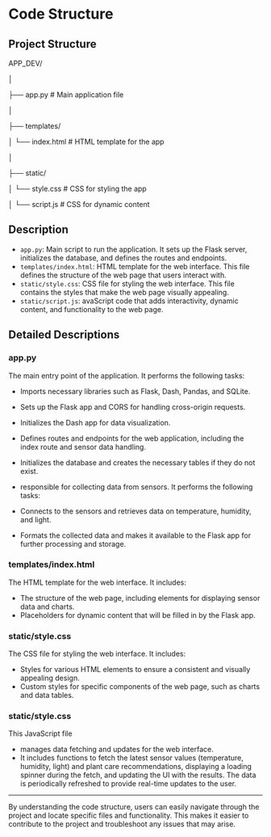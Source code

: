 # Code Structure

## Project Structure

APP_DEV/

│

├── app.py # Main application file

│

├── templates/

│ └── index.html # HTML template for the app

│

├── static/

│ └── style.css # CSS for styling the app

│ └── script.js # CSS for dynamic content

## Description
- `app.py`: Main script to run the application. It sets up the Flask server, initializes the database, and defines the routes and endpoints.
- `templates/index.html`: HTML template for the web interface. This file defines the structure of the web page that users interact with.
- `static/style.css`: CSS file for styling the web interface. This file contains the styles that make the web page visually appealing.
- `static/script.js`: avaScript code that adds interactivity, dynamic content, and functionality to the web page.

## Detailed Descriptions

### app.py
The main entry point of the application. It performs the following tasks:
- Imports necessary libraries such as Flask, Dash, Pandas, and SQLite.
- Sets up the Flask app and CORS for handling cross-origin requests.
- Initializes the Dash app for data visualization.
- Defines routes and endpoints for the web application, including the index route and sensor data handling.
- Initializes the database and creates the necessary tables if they do not exist.

- responsible for collecting data from sensors. It performs the following tasks:
- Connects to the sensors and retrieves data on temperature, humidity, and light.
- Formats the collected data and makes it available to the Flask app for further processing and storage.

### templates/index.html
The HTML template for the web interface. It includes:
- The structure of the web page, including elements for displaying sensor data and charts.
- Placeholders for dynamic content that will be filled in by the Flask app.

### static/style.css
The CSS file for styling the web interface. It includes:
- Styles for various HTML elements to ensure a consistent and visually appealing design.
- Custom styles for specific components of the web page, such as charts and data tables.

### static/style.css
This JavaScript file 
- manages data fetching and updates for the web interface. 
- It includes functions to fetch the latest sensor values (temperature, humidity, light) and plant care recommendations, displaying a loading spinner during the fetch, and updating the UI with the results. The data is periodically refreshed to provide real-time updates to the user.

---

By understanding the code structure, users can easily navigate through the project and locate specific files and functionality. This makes it easier to contribute to the project and troubleshoot any issues that may arise.




